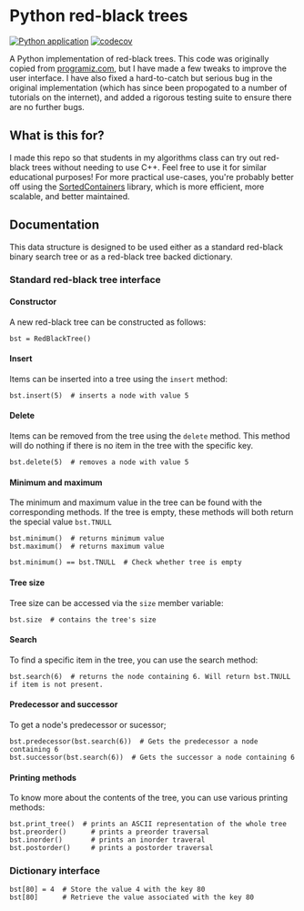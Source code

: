 # Python red-black trees

[![Python application](https://github.com/emilydolson/python-red-black-trees/actions/workflows/python-app.yml/badge.svg)](https://github.com/emilydolson/python-red-black-trees/actions/workflows/python-app.yml) [![codecov](https://codecov.io/gh/emilydolson/python-red-black-trees/branch/main/graph/badge.svg?token=0LAOX0AEZY)](https://codecov.io/gh/emilydolson/python-red-black-trees)

A Python implementation of red-black trees. This code was originally copied from [programiz.com](https://www.programiz.com/dsa/red-black-tree), but I have made a few tweaks to improve the user interface. I have also fixed a hard-to-catch but serious bug in the original implementation (which has since been propogated to a number of tutorials on the internet), and added a rigorous testing suite to ensure there are no further bugs.

## What is this for?

I made this repo so that students in my algorithms class can try out red-black trees without needing to use C++. Feel free to use it for similar educational purposes! For more practical use-cases, you're probably better off using the [SortedContainers](http://www.grantjenks.com/docs/sortedcontainers/) library, which is more efficient, more scalable, and better maintained.


## Documentation

This data structure is designed to be used either as a standard red-black binary search tree or as a red-black tree backed dictionary.

### Standard red-black tree interface

#### Constructor

A new red-black tree can be constructed as follows:

```
bst = RedBlackTree()
```

#### Insert

Items can be inserted into a tree using the `insert` method:

```
bst.insert(5)  # inserts a node with value 5
```

#### Delete

Items can be removed from the tree using the `delete` method. This method will do nothing if
there is no item in the tree with the specific key.

```
bst.delete(5)  # removes a node with value 5
```

#### Minimum and maximum

The minimum and maximum value in the tree can be found with the corresponding methods. If the tree is empty, these methods will both return the special value `bst.TNULL`

```
bst.minimum()  # returns minimum value
bst.maximum()  # returns maximum value

bst.minimum() == bst.TNULL  # Check whether tree is empty
```

#### Tree size

Tree size can be accessed via the `size` member variable:

```
bst.size  # contains the tree's size
```

#### Search

To find a specific item in the tree, you can use the search method:

```
bst.search(6)  # returns the node containing 6. Will return bst.TNULL if item is not present.
```

#### Predecessor and successor

To get a node's predecessor or sucessor;

```
bst.predecessor(bst.search(6))  # Gets the predecessor a node containing 6
bst.successor(bst.search(6))  # Gets the successor a node containing 6

```

#### Printing methods

To know more about the contents of the tree, you can use various printing methods:

```
bst.print_tree()  # prints an ASCII representation of the whole tree
bst.preorder()      # prints a preorder traversal
bst.inorder()       # prints an inorder traveral
bst.postorder()     # prints a postorder traversal
```

### Dictionary interface

```
bst[80] = 4  # Store the value 4 with the key 80
bst[80]      # Retrieve the value associated with the key 80
```
